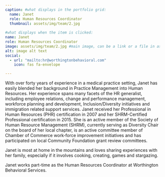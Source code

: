 ```yaml
---
caption: #what displays in the portfolio grid:
  name: Janet
  role: Human Resources Coordinator
  thumbnail: assets/img/team/2.jpg
  
#what displays when the item is clicked:
name: Janet
role: Human Resources Coordinator
image: assets/img/team/2.jpg #main image, can be a link or a file in assets/img/portfolio
alt: image alt text
social:
  - url: "mailto:hr@worthingtonbehavioral.com"
    icon: fas fa-envelope

---
```

With over forty years of experience in a medical practice setting, Janet has easily blended her background in Practice Management into Human Resources. Her experience spans many facets of the HR generalist, including employee relations, change and performance management, workforce planning and development, Inclusion/Diversity initiatives and immigration related support services. Janet received her Professional in Human Resources (PHR) certification in 2007 and her SHRM-Certified Professional certification in 2015. She is an active member of the Society of Human Resource Management (SHRM), currently serving as Diversity Chair on the board of her local chapter, is an active committee member of Chamber of Commerce work‐force improvement initiatives and has participated on local Community Foundation grant review committees. 

Janet is most at home in the mountains and loves sharing experiences with her family, especially if it involves cooking, creating, games and stargazing. 

Janet works part-time as the Human Resources Coordinator at Worthington Behavioral Services.

